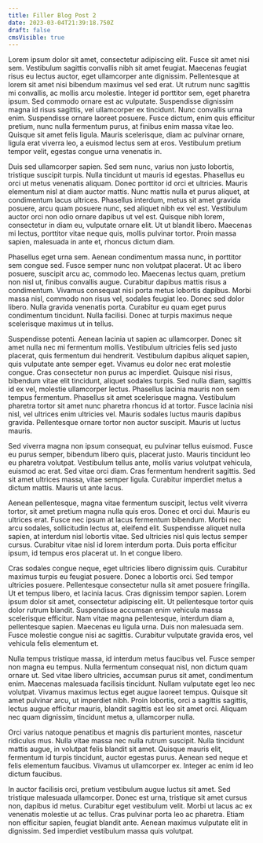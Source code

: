```yaml
---
title: Filler Blog Post 2
date: 2023-03-04T21:39:18.750Z
draft: false
cmsVisible: true
---
```



Lorem ipsum dolor sit amet, consectetur adipiscing elit. Fusce sit amet nisi sem. Vestibulum sagittis convallis nibh sit amet feugiat. Maecenas feugiat risus eu lectus auctor, eget ullamcorper ante dignissim. Pellentesque at lorem sit amet nisi bibendum maximus vel sed erat. Ut rutrum nunc sagittis mi convallis, ac mollis arcu molestie. Integer id porttitor sem, eget pharetra ipsum. Sed commodo ornare est ac vulputate. Suspendisse dignissim magna id risus sagittis, vel ullamcorper ex tincidunt. Nunc convallis urna enim. Suspendisse ornare laoreet posuere. Fusce dictum, enim quis efficitur pretium, nunc nulla fermentum purus, at finibus enim massa vitae leo. Quisque sit amet felis ligula. Mauris scelerisque, diam ac pulvinar ornare, ligula erat viverra leo, a euismod lectus sem at eros. Vestibulum pretium tempor velit, egestas congue urna venenatis in.

Duis sed ullamcorper sapien. Sed sem nunc, varius non justo lobortis, tristique suscipit turpis. Nulla tincidunt ut mauris id egestas. Phasellus eu orci ut metus venenatis aliquam. Donec porttitor id orci et ultricies. Mauris elementum nisl at diam auctor mattis. Nunc mattis nulla et purus aliquet, at condimentum lacus ultrices. Phasellus interdum, metus sit amet gravida posuere, arcu quam posuere nunc, sed aliquet nibh ex vel est. Vestibulum auctor orci non odio ornare dapibus ut vel est. Quisque nibh lorem, consectetur in diam eu, vulputate ornare elit. Ut ut blandit libero. Maecenas mi lectus, porttitor vitae neque quis, mollis pulvinar tortor. Proin massa sapien, malesuada in ante et, rhoncus dictum diam.

Phasellus eget urna sem. Aenean condimentum massa nunc, in porttitor sem congue sed. Fusce semper nunc non volutpat placerat. Ut ac libero posuere, suscipit arcu ac, commodo leo. Maecenas lectus quam, pretium non nisl ut, finibus convallis augue. Curabitur dapibus mattis risus a condimentum. Vivamus consequat nisi porta metus lobortis dapibus. Morbi massa nisl, commodo non risus vel, sodales feugiat leo. Donec sed dolor libero. Nulla gravida venenatis porta. Curabitur eu quam eget purus condimentum tincidunt. Nulla facilisi. Donec at turpis maximus neque scelerisque maximus ut in tellus.

Suspendisse potenti. Aenean lacinia ut sapien ac ullamcorper. Donec sit amet nulla nec mi fermentum mollis. Vestibulum ultricies felis sed justo placerat, quis fermentum dui hendrerit. Vestibulum dapibus aliquet sapien, quis vulputate ante semper eget. Vivamus eu dolor nec erat molestie congue. Cras consectetur non purus ac imperdiet. Quisque nisi risus, bibendum vitae elit tincidunt, aliquet sodales turpis. Sed nulla diam, sagittis id ex vel, molestie ullamcorper lectus. Phasellus lacinia mauris non sem tempus fermentum. Phasellus sit amet scelerisque magna. Vestibulum pharetra tortor sit amet nunc pharetra rhoncus id at tortor. Fusce lacinia nisi nisl, vel ultrices enim ultricies vel. Mauris sodales luctus mauris dapibus gravida. Pellentesque ornare tortor non auctor suscipit. Mauris ut luctus mauris.

Sed viverra magna non ipsum consequat, eu pulvinar tellus euismod. Fusce eu purus semper, bibendum libero quis, placerat justo. Mauris tincidunt leo eu pharetra volutpat. Vestibulum tellus ante, mollis varius volutpat vehicula, euismod ac erat. Sed vitae orci diam. Cras fermentum hendrerit sagittis. Sed sit amet ultrices massa, vitae semper ligula. Curabitur imperdiet metus a dictum mattis. Mauris ut ante lacus.

Aenean pellentesque, magna vitae fermentum suscipit, lectus velit viverra tortor, sit amet pretium magna nulla quis eros. Donec et orci dui. Mauris eu ultrices erat. Fusce nec ipsum at lacus fermentum bibendum. Morbi nec arcu sodales, sollicitudin lectus at, eleifend elit. Suspendisse aliquet nulla sapien, at interdum nisl lobortis vitae. Sed ultricies nisl quis lectus semper cursus. Curabitur vitae nisl id lorem interdum porta. Duis porta efficitur ipsum, id tempus eros placerat ut. In et congue libero.

Cras sodales congue neque, eget ultricies libero dignissim quis. Curabitur maximus turpis eu feugiat posuere. Donec a lobortis orci. Sed tempor ultricies posuere. Pellentesque consectetur nulla sit amet posuere fringilla. Ut et tempus libero, et lacinia lacus. Cras dignissim tempor sapien. Lorem ipsum dolor sit amet, consectetur adipiscing elit. Ut pellentesque tortor quis dolor rutrum blandit. Suspendisse accumsan enim vehicula massa scelerisque efficitur. Nam vitae magna pellentesque, interdum diam a, pellentesque sapien. Maecenas eu ligula urna. Duis non malesuada sem. Fusce molestie congue nisi ac sagittis. Curabitur vulputate gravida eros, vel vehicula felis elementum et.

Nulla tempus tristique massa, id interdum metus faucibus vel. Fusce semper non magna eu tempus. Nulla fermentum consequat nisl, non dictum quam ornare ut. Sed vitae libero ultricies, accumsan purus sit amet, condimentum enim. Maecenas malesuada facilisis tincidunt. Nullam vulputate eget leo nec volutpat. Vivamus maximus lectus eget augue laoreet tempus. Quisque sit amet pulvinar arcu, ut imperdiet nibh. Proin lobortis, orci a sagittis sagittis, lectus augue efficitur mauris, blandit sagittis est leo sit amet orci. Aliquam nec quam dignissim, tincidunt metus a, ullamcorper nulla.

Orci varius natoque penatibus et magnis dis parturient montes, nascetur ridiculus mus. Nulla vitae massa nec nulla rutrum suscipit. Nulla tincidunt mattis augue, in volutpat felis blandit sit amet. Quisque mauris elit, fermentum id turpis tincidunt, auctor egestas purus. Aenean sed neque et felis elementum faucibus. Vivamus ut ullamcorper ex. Integer ac enim id leo dictum faucibus.

In auctor facilisis orci, pretium vestibulum augue luctus sit amet. Sed tristique malesuada ullamcorper. Donec est urna, tristique sit amet cursus non, dapibus id metus. Curabitur eget vestibulum velit. Morbi ut lacus ac ex venenatis molestie ut ac tellus. Cras pulvinar porta leo ac pharetra. Etiam non efficitur sapien, feugiat blandit ante. Aenean maximus vulputate elit in dignissim. Sed imperdiet vestibulum massa quis volutpat.
